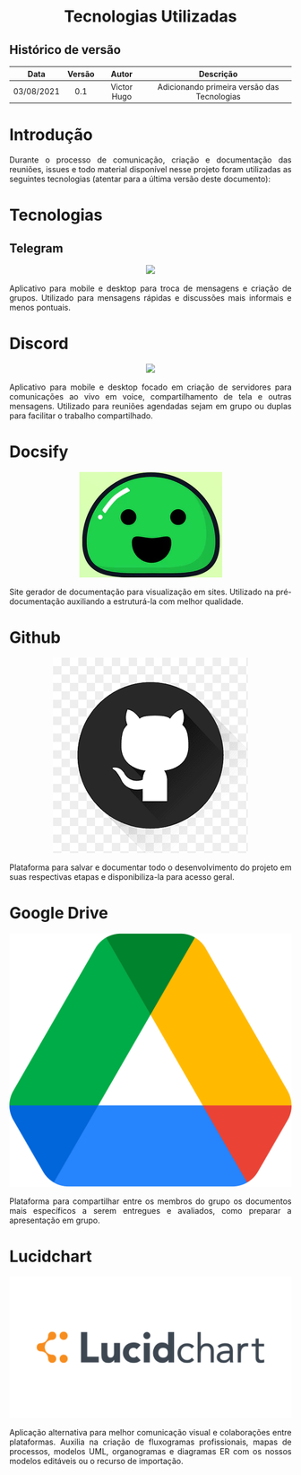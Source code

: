 # <center>Tecnologias Utilizadas</center>

## Histórico de versão
| Data | Versão | Autor | Descrição |
| :-:|:-:|:-:|:-: |
| 03/08/2021 | 0.1 | Victor Hugo | Adicionando primeira versão das Tecnologias |

<div align="justify">

# Introdução
Durante o processo de comunicação, criação e documentação das reuniões, issues e todo material disponível nesse projeto foram utilizadas as seguintes tecnologias (atentar para a última versão deste documento):

# Tecnologias
## Telegram

<p align='center'>
    <img src='images/telegram.jpg'>
</p>

Aplicativo para mobile e desktop para troca de mensagens e criação de grupos. Utilizado para mensagens rápidas e discussões mais informais e menos pontuais.

# Discord

<p align='center'>
    <img src='./images/discord.jpg'>
</p>

Aplicativo para mobile e desktop focado em criação de servidores para comunicações ao vivo em voice, compartilhamento de tela e outras mensagens. Utilizado para reuniões agendadas sejam em grupo ou duplas para facilitar o trabalho compartilhado.

# Docsify

<p align='center'>
    <img src='imagens/docsify.png'>
</p>

Site gerador de documentação para visualização em sites. Utilizado na pré-documentação auxiliando a estruturá-la com melhor qualidade.

# Github

<p align='center'>
    <img src='imagens/github.png'>
</p>

Plataforma para salvar e documentar todo o desenvolvimento do projeto em suas respectivas etapas e disponibiliza-la para acesso geral.

# Google Drive

<p align='center'>
    <img src='imagens/google-drive.png'>
</p>

Plataforma para compartilhar entre os membros do grupo os documentos mais específicos a serem entregues e avaliados, como preparar a apresentação em grupo.

# Lucidchart

<p align='center'>
    <img src='imagens/lucidchart.png'>
</p>

Aplicação alternativa para melhor comunicação visual e colaborações entre plataformas. Auxilia na criação de fluxogramas profissionais, mapas de processos, modelos UML, organogramas e diagramas ER com os nossos modelos editáveis ou o recurso de importação.

</div>